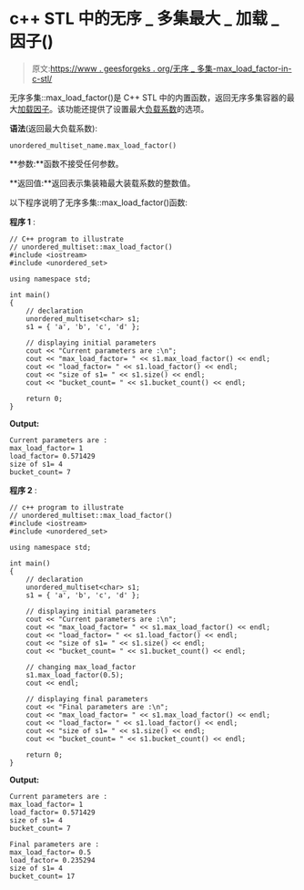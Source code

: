 # c++ STL 中的无序 _ 多集最大 _ 加载 _ 因子()

> 原文:[https://www . geesforgeks . org/无序 _ 多集-max_load_factor-in-c-stl/](https://www.geeksforgeeks.org/unordered_multiset-max_load_factor-in-c-stl/)

无序多集::max_load_factor()是 C++ STL 中的内置函数，返回无序多集容器的最大[加载因子](https://www.geeksforgeeks.org/unordered_multiset-load_factor-function-in-c-stl/)。该功能还提供了设置最大[负载系数](https://www.geeksforgeeks.org/unordered_multiset-load_factor-function-in-c-stl/)的选项。

**语法**(返回最大负载系数):

```
unordered_multiset_name.max_load_factor()

```

**参数:**函数不接受任何参数。

**返回值:**返回表示集装箱最大装载系数的整数值。

以下程序说明了无序多集::max_load_factor()函数:

**程序 1** :

```
// C++ program to illustrate
// unordered_multiset::max_load_factor()
#include <iostream>
#include <unordered_set>

using namespace std;

int main()
{
    // declaration
    unordered_multiset<char> s1;
    s1 = { 'a', 'b', 'c', 'd' };

    // displaying initial parameters
    cout << "Current parameters are :\n";
    cout << "max_load_factor= " << s1.max_load_factor() << endl;
    cout << "load_factor= " << s1.load_factor() << endl;
    cout << "size of s1= " << s1.size() << endl;
    cout << "bucket_count= " << s1.bucket_count() << endl;

    return 0;
}
```

**Output:**

```
Current parameters are :
max_load_factor= 1
load_factor= 0.571429
size of s1= 4
bucket_count= 7

```

**程序 2** :

```
// c++ program to illustrate
// unordered_multiset::max_load_factor()
#include <iostream>
#include <unordered_set>

using namespace std;

int main()
{
    // declaration
    unordered_multiset<char> s1;
    s1 = { 'a', 'b', 'c', 'd' };

    // displaying initial parameters
    cout << "Current parameters are :\n";
    cout << "max_load_factor= " << s1.max_load_factor() << endl;
    cout << "load_factor= " << s1.load_factor() << endl;
    cout << "size of s1= " << s1.size() << endl;
    cout << "bucket_count= " << s1.bucket_count() << endl;

    // changing max_load_factor
    s1.max_load_factor(0.5);
    cout << endl;

    // displaying final parameters
    cout << "Final parameters are :\n";
    cout << "max_load_factor= " << s1.max_load_factor() << endl;
    cout << "load_factor= " << s1.load_factor() << endl;
    cout << "size of s1= " << s1.size() << endl;
    cout << "bucket_count= " << s1.bucket_count() << endl;

    return 0;
}
```

**Output:**

```
Current parameters are :
max_load_factor= 1
load_factor= 0.571429
size of s1= 4
bucket_count= 7

Final parameters are :
max_load_factor= 0.5
load_factor= 0.235294
size of s1= 4
bucket_count= 17

```